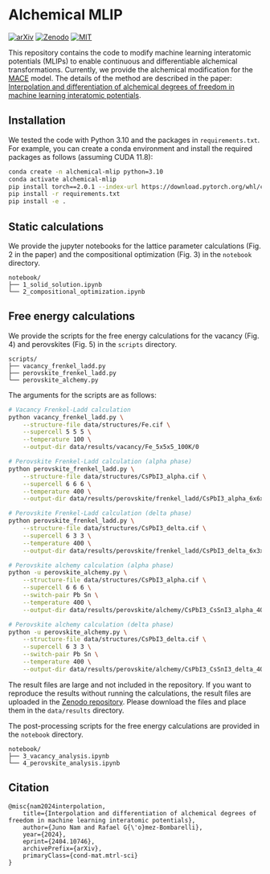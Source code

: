# Alchemical MLIP
[![arXiv](https://img.shields.io/badge/arXiv-2404.10746-84cc16)](https://arxiv.org/abs/2404.10746)
[![Zenodo](https://img.shields.io/badge/Zenodo-10.5281/zenodo.11081395-14b8a6.svg)](https://zenodo.org/doi/10.5281/zenodo.11081395)
[![MIT](https://img.shields.io/badge/License-MIT-3b82f6.svg)](https://opensource.org/license/mit)

This repository contains the code to modify machine learning interatomic potentials (MLIPs) to enable continuous and differentiable alchemical transformations.
Currently, we provide the alchemical modification for the [MACE](https://github.com/ACEsuit/mace) model.
The details of the method are described in the paper: [Interpolation and differentiation of alchemical degrees of freedom in machine learning interatomic potentials](https://arxiv.org/abs/2404.10746).

## Installation
We tested the code with Python 3.10 and the packages in `requirements.txt`.
For example, you can create a conda environment and install the required packages as follows (assuming CUDA 11.8):
```bash
conda create -n alchemical-mlip python=3.10
conda activate alchemical-mlip
pip install torch==2.0.1 --index-url https://download.pytorch.org/whl/cu118
pip install -r requirements.txt
pip install -e .
```

## Static calculations
We provide the jupyter notebooks for the lattice parameter calculations (Fig. 2 in the paper) and the compositional optimization (Fig. 3) in the `notebook` directory.
```
notebook/
├── 1_solid_solution.ipynb
└── 2_compositional_optimization.ipynb
```

## Free energy calculations
We provide the scripts for the free energy calculations for the vacancy (Fig. 4) and perovskites (Fig. 5) in the `scripts` directory.
```
scripts/
├── vacancy_frenkel_ladd.py
├── perovskite_frenkel_ladd.py
└── perovskite_alchemy.py
```

The arguments for the scripts are as follows:
```bash
# Vacancy Frenkel-Ladd calculation
python vacancy_frenkel_ladd.py \
    --structure-file data/structures/Fe.cif \
    --supercell 5 5 5 \
    --temperature 100 \
    --output-dir data/results/vacancy/Fe_5x5x5_100K/0

# Perovskite Frenkel-Ladd calculation (alpha phase)
python perovskite_frenkel_ladd.py \
    --structure-file data/structures/CsPbI3_alpha.cif \
    --supercell 6 6 6 \
    --temperature 400 \
    --output-dir data/results/perovskite/frenkel_ladd/CsPbI3_alpha_6x6x6_400K/0

# Perovskite Frenkel-Ladd calculation (delta phase)
python perovskite_frenkel_ladd.py \
    --structure-file data/structures/CsPbI3_delta.cif \
    --supercell 6 3 3 \
    --temperature 400 \
    --output-dir data/results/perovskite/frenkel_ladd/CsPbI3_delta_6x3x3_400K/0

# Perovskite alchemy calculation (alpha phase)
python -u perovskite_alchemy.py \
    --structure-file data/structures/CsPbI3_alpha.cif \
    --supercell 6 6 6 \
    --switch-pair Pb Sn \
    --temperature 400 \
    --output-dir data/results/perovskite/alchemy/CsPbI3_CsSnI3_alpha_400K/0

# Perovskite alchemy calculation (delta phase)
python -u perovskite_alchemy.py \
    --structure-file data/structures/CsPbI3_delta.cif \
    --supercell 6 3 3 \
    --switch-pair Pb Sn \
    --temperature 400 \
    --output-dir data/results/perovskite/alchemy/CsPbI3_CsSnI3_delta_400K/0
```

The result files are large and not included in the repository.
If you want to reproduce the results without running the calculations, the result files are uploaded in the [Zenodo repository](https://zenodo.org/doi/10.5281/zenodo.11081395).
Please download the files and place them in the `data/results` directory.

The post-processing scripts for the free energy calculations are provided in the `notebook` directory.
```
notebook/
├── 3_vacancy_analysis.ipynb
└── 4_perovskite_analysis.ipynb
```

## Citation
```
@misc{nam2024interpolation,
    title={Interpolation and differentiation of alchemical degrees of freedom in machine learning interatomic potentials},
    author={Juno Nam and Rafael G{\'o}mez-Bombarelli},
    year={2024},
    eprint={2404.10746},
    archivePrefix={arXiv},
    primaryClass={cond-mat.mtrl-sci}
}
```
